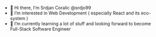 
- 👋 Hi there, I’m Srdjan Coralic @srdjo99
- 👀 I’m interested in Web Development ( especially React and its eco-system )
- 🌱 I’m currently learning a lot of stuff and looking forward to become Full-Stack Software Engineer

<!---
srdjo99/Srdjan is a ✨ special ✨ repository because it is made just for displaying README.md file on my Github profile.
--->

